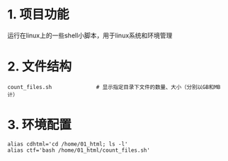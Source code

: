 # 1. 项目功能

运行在linux上的一些shell小脚本，用于linux系统和环境管理

# 2. 文件结构

```
count_files.sh              # 显示指定目录下文件的数量、大小（分别以GB和MB计）

```


# 3. 环境配置

```
alias cdhtml='cd /home/01_html; ls -l'
alias ctf='bash /home/01_html/count_files.sh'
```


